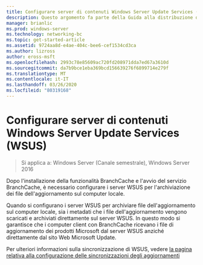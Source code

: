 ```yaml
---
title: Configurare server di contenuti Windows Server Update Services (WSUS)
description: Questo argomento fa parte della Guida alla distribuzione di BranchCache per Windows Server 2016, che illustra come distribuire BranchCache in modalità cache distribuita e ospitata per ottimizzare l'utilizzo della larghezza di banda WAN nelle succursali.
manager: brianlic
ms.prod: windows-server
ms.technology: networking-bc
ms.topic: get-started-article
ms.assetid: 9724aa8d-e4ae-404c-bee6-cef1534cd3ca
ms.author: lizross
author: eross-msft
ms.openlocfilehash: 2993c78e85609ac720fd208971dda7ed67a3610d
ms.sourcegitcommit: da7b9bce1eba369bcd156639276f6899714e279f
ms.translationtype: MT
ms.contentlocale: it-IT
ms.lasthandoff: 03/26/2020
ms.locfileid: "80319168"
---
```

# <a name="configure-windows-server-update-services-wsus-content-servers"></a>Configurare server di contenuti Windows Server Update Services (WSUS)

>Si applica a: Windows Server (Canale semestrale), Windows Server 2016

Dopo l'installazione della funzionalità BranchCache e l'avvio del servizio BranchCache, è necessario configurare i server WSUS per l'archiviazione dei file dell'aggiornamento sul computer locale. 

Quando si configurano i server WSUS per archiviare file dell'aggiornamento sul computer locale, sia i metadati che i file dell'aggiornamento vengono scaricati e archiviati direttamente sul server WSUS. In questo modo si garantisce che i computer client con BranchCache ricevano i file di aggiornamento dei prodotti Microsoft dal server WSUS anziché direttamente dal sito Web Microsoft Update.  
  
Per ulteriori informazioni sulla sincronizzazione di WSUS, vedere [la pagina relativa alla configurazione delle sincronizzazioni degli aggiornamenti](https://technet.microsoft.com/library/mt612311.aspx)  